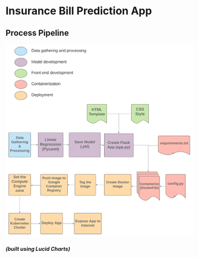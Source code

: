 # Insurance Bill Prediction App
## Process Pipeline

![alt text](https://github.com/vinejain/insurance-bill-prediction/blob/main/insurance-bill-prediction-lucid_flowchart_2.png)



##### (built using Lucid Charts)
